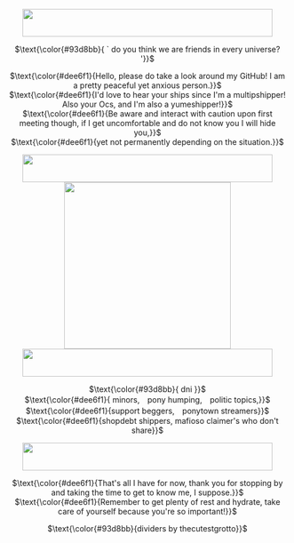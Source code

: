 </p>

<div align="center">

  <img src="https://64.media.tumblr.com/bdb037e7095a6f8ea0c2ec2aa3885565/4b377442bc93ee8d-4d/s2048x3072/9c529109e9790bbd9a67593da780f18d20ce6ce2.pnj" width="450" height="50">  

  $\text{\color{#93d8bb}{  ` do you think we are friends in every universe? '}}$

$\text{\color{#dee6f1}{Hello, please do take a look around my GitHub! I am a pretty peaceful yet anxious person.}}$ <br/> $\text{\color{#dee6f1}{I'd love to hear your ships since I'm a multipshipper! Also your Ocs, and I'm also a yumeshipper!}}$ <br/> $\text{\color{#dee6f1}{Be aware and interact with caution upon first meeting though, if I get uncomfortable and do not know you I will hide you,}}$ <br/> $\text{\color{#dee6f1}{yet not permanently depending on the situation.}}$

  <img src="https://64.media.tumblr.com/0a8754985972ff77280d8a900c44ad32/4b377442bc93ee8d-16/s2048x3072/8984696499d961f506cb6b6f4371a8c764a2896a.pnj" width="450" height="50">  

  </div>

  <div align="center">
  
  <img src="https://static.wikia.nocookie.net/forsaken2024/images/e/e0/Prometheus_was_punished_by_the_gods_for_giving_the_gift_of_knowledge_to_man..webp/revision/latest?cb=20250129185205" width="300" height="300">
 
  </div>

  <div align="center">

  <img src="https://64.media.tumblr.com/0a8754985972ff77280d8a900c44ad32/4b377442bc93ee8d-16/s2048x3072/8984696499d961f506cb6b6f4371a8c764a2896a.pnj" width="450" height="50">  

$\text{\color{#93d8bb}{ dni }}$ <br/>
$\text{\color{#dee6f1}{ minors,　pony humping,　politic topics,}}$ <br/> $\text{\color{#dee6f1}{support beggers,　ponytown streamers}}$ <br/> $\text{\color{#dee6f1}{shopdebt shippers,  mafioso claimer's who don't share}}$

  <img src="https://64.media.tumblr.com/bdb037e7095a6f8ea0c2ec2aa3885565/4b377442bc93ee8d-4d/s2048x3072/9c529109e9790bbd9a67593da780f18d20ce6ce2.pnj" width="450" height="50">  

$\text{\color{#dee6f1}{That's all I have for now, thank you for stopping by and taking the time to get to know me, I suppose.}}$ <br/> $\text{\color{#dee6f1}{Remember to get plenty of rest and hydrate, take care of yourself because you're so important!}}$

$\text{\color{#93d8bb}{dividers by thecutestgrotto}}$

</div>
